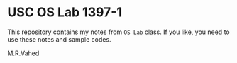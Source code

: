 # USC OS Lab 1397-1

This repository contains my notes from `OS Lab` class.
If you like, you need to use these notes and sample codes.

M.R.Vahed

